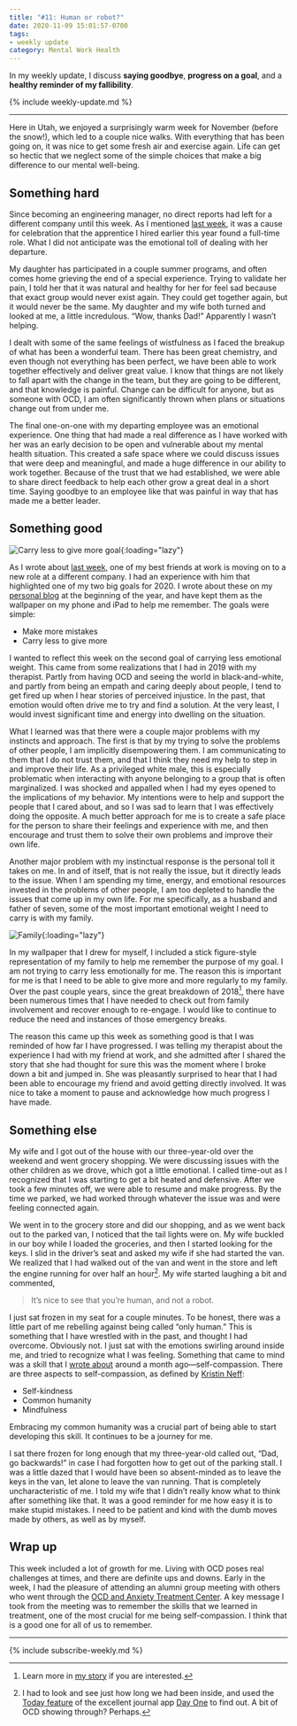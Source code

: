 ```yaml
---
title: "#11: Human or robot?"
date: 2020-11-09 15:01:57-0700
tags:
- weekly update
category: Mental Work Health
---
```


In my weekly update, I discuss **saying goodbye**, **progress on a goal**, and a **healthy reminder of my fallibility**.

{% include weekly-update.md %}

***

Here in Utah, we enjoyed a surprisingly warm week for November (before the snow!), which led to a couple nice walks. With everything that has been going on, it was nice to get some fresh air and exercise again. Life can get so hectic that we neglect some of the simple choices that make a big difference to our mental well-being.


## Something hard

Since becoming an engineering manager, no direct reports had left for a different company until this week. As I mentioned [last week](https://www.mentalworkhealth.org/2020/11/02/loss-and-uncertainty.html), it was a cause for celebration that the apprentice I hired earlier this year found a full-time role. What I did not anticipate was the emotional toll of dealing with her departure.

My daughter has participated in a couple summer programs, and often comes home grieving the end of a special experience. Trying to validate her pain, I told her that it was natural and healthy for her for feel sad because that exact group would never exist again. They could get together again, but it would never be the same. My daughter and my wife both turned and looked at me, a little incredulous. “Wow, thanks Dad!” Apparently I wasn’t helping.

I dealt with some of the same feelings of wistfulness as I faced the breakup of what has been a wonderful team. There has been great chemistry, and even though not everything has been perfect, we have been able to work together effectively and deliver great value. I know that things are not likely to fall apart with the change in the team, but they are going to be different, and that knowledge is painful. Change can be difficult for anyone, but as someone with OCD, I am often significantly thrown when plans or situations change out from under me.

The final one-on-one with my departing employee was an emotional experience. One thing that had made a real difference as I have worked with her was an early decision to be open and vulnerable about my mental health situation. This created a safe space where we could discuss issues that were deep and meaningful, and made a huge difference in our ability to work together. Because of the trust that we had established, we were able to share direct feedback to help each other grow a great deal in a short time. Saying goodbye to an employee like that was painful in way that has made me a better leader.


## Something good

![Carry less to give more goal](https://media.bennorris.org/images/mentalworkhealth/uploads/2020/6729957227.jpg){:loading="lazy"}

As I wrote about [last week](https://www.mentalworkhealth.org/2020/11/02/loss-and-uncertainty.html), one of my best friends at work is moving on to a new role at a different company. I had an experience with him that highlighted one of my two big goals for 2020. I wrote about these on my [personal blog](https://www.bennorris.org/2020/01/01/my-goals.html) at the beginning of the year, and have kept them as the wallpaper on my phone and iPad to help me remember. The goals were simple:

- Make more mistakes
- Carry less to give more

I wanted to reflect this week on the second goal of carrying less emotional weight. This came from some realizations that I had in 2019 with my therapist. Partly from having OCD and seeing the world in black-and-white, and partly from being an empath and caring deeply about people, I tend to get fired up when I hear stories of perceived injustice. In the past, that emotion would often drive me to try and find a solution. At the very least, I would invest significant time and energy into dwelling on the situation.

What I learned was that there were a couple major problems with my instincts and approach. The first is that by my trying to solve the problems of other people, I am implicitly disempowering them. I am communicating to them that I do not trust them, and that I think they need my help to step in and improve their life. As a privileged white male, this is especially problematic when interacting with anyone belonging to a group that is often marginalized. I was shocked and appalled when I had my eyes opened to the implications of my behavior. My intentions were to help and support the people that I cared about, and so I was sad to learn that I was effectively doing the opposite. A much better approach for me is to create a safe place for the person to share their feelings and experience with me, and then encourage and trust them to solve their own problems and improve their own life.

Another major problem with my instinctual response is the personal toll it takes on me. In and of itself, that is not really the issue, but it directly leads to the issue. When I am spending my time, energy, and emotional resources invested in the problems of other people, I am too depleted to handle the issues that come up in my own life. For me specifically, as a husband and father of seven, some of the most important emotional weight I need to carry is with my family.

![Family](https://media.bennorris.org/images/mentalworkhealth/uploads/2020/4bdc8bafe6.jpg){:loading="lazy"}

In my wallpaper that I drew for myself, I included a stick figure-style representation of my family to help me remember the purpose of my goal. I am not trying to carry less emotionally for me. The reason this is important for me is that I need to be able to give more and more regularly to my family. Over the past couple years, since the great breakdown of 2018[^2], there have been numerous times that I have needed to check out from family involvement and recover enough to re-engage. I would like to continue to reduce the need and instances of those emergency breaks.

The reason this came up this week as something good is that I was reminded of how far I have progressed. I was telling my therapist about the experience I had with my friend at work, and she admitted after I shared the story that she had thought for sure this was the moment where I broke down a bit and jumped in. She was pleasantly surprised to hear that I had been able to encourage my friend and avoid getting directly involved. It was nice to take a moment to pause and acknowledge how much progress I have made.


## Something else

My wife and I got out of the house with our three-year-old over the weekend and went grocery shopping. We were discussing issues with the other children as we drove, which got a little emotional. I called time-out as I recognized that I was starting to get a bit heated and defensive. After we took a few minutes off, we were able to resume and make progress. By the time we parked, we had worked through whatever the issue was and were feeling connected again.

We went in to the grocery store and did our shopping, and as we went back out to the parked van, I noticed that the tail lights were on. My wife buckled in our boy while I loaded the groceries, and then I started looking for the keys. I slid in the driver’s seat and asked my wife if she had started the van. We realized that I had walked out of the van and went in the store and left the engine running for over half an hour[^1]. My wife started laughing a bit and commented,

> It’s nice to see that you’re human, and not a robot.

I just sat frozen in my seat for a couple minutes. To be honest, there was a little part of me rebelling against being called “only human.” This is something that I have wrestled with in the past, and thought I had overcome. Obviously not. I just sat with the emotions swirling around inside me, and tried to recognize what I was feeling. Something that came to mind was a skill that I [wrote about](https://www.mentalworkhealth.org/2020/10/05/spiral-of-doom.html#something-else) around a month ago—self-compassion. There are three aspects to self-compassion, as defined by [Kristin Neff](https://en.wikipedia.org/wiki/Self-compassion):

- Self-kindness
- Common humanity
- Mindfulness

Embracing my common humanity was a crucial part of being able to start developing this skill. It continues to be a journey for me.

I sat there frozen for long enough that my three-year-old called out, “Dad, go backwards!” in case I had forgotten how to get out of the parking stall. I was a little dazed that I would have been so absent-minded as to leave the keys in the van, let alone to leave the van running. That is completely uncharacteristic of me. I told my wife that I didn’t really know what to think after something like that. It was a good reminder for me how easy it is to make stupid mistakes. I need to be patient and kind with the dumb moves made by others, as well as by myself.


## Wrap up

This week included a lot of growth for me. Living with OCD poses real challenges at times, and there are definite ups and downs. Early in the week, I had the pleasure of attending an alumni group meeting with others who went through the [OCD and Anxiety Treatment Center](https://www.theocdandanxietytreatmentcenter.com). A key message I took from the meeting was to remember the skills that we learned in treatment, one of the most crucial for me being self-compassion. I think that is a good one for all of us to remember.

***
{% include subscribe-weekly.md %}

[^1]: I had to look and see just how long we had been inside, and used the [Today feature](https://help.dayoneapp.com/en/articles/4303406-today-view) of the excellent journal app [Day One](https://dayoneapp.com) to find out. A bit of OCD showing through? Perhaps.

[^2]: Learn more in [my story](https://www.mentalworkhealth.org/2019/11/09/my-story.html) if you are interested.